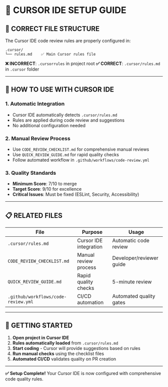 # 🎯 **CURSOR IDE SETUP GUIDE**

## **📁 CORRECT FILE STRUCTURE**

The Cursor IDE code review rules are properly configured in:

```
.cursor/
└── rules.md    ✅ Main Cursor rules file
```

**❌ INCORRECT**: `.cursorrules` in project root
**✅ CORRECT**: `.cursor/rules.md` in `.cursor` folder

---

## **🔧 HOW TO USE WITH CURSOR IDE**

### **1. Automatic Integration**

- Cursor IDE automatically detects `.cursor/rules.md`
- Rules are applied during code review and suggestions
- No additional configuration needed

### **2. Manual Review Process**

- Use `CODE_REVIEW_CHECKLIST.md` for comprehensive manual reviews
- Use `QUICK_REVIEW_GUIDE.md` for rapid quality checks
- Follow automated workflow in `.github/workflows/code-review.yml`

### **3. Quality Standards**

- **Minimum Score**: 7/10 to merge
- **Target Score**: 9/10 for excellence
- **Critical Issues**: Must be fixed (ESLint, Security, Accessibility)

---

## **📋 RELATED FILES**

| File                                | Purpose                | Usage                    |
| ----------------------------------- | ---------------------- | ------------------------ |
| `.cursor/rules.md`                  | Cursor IDE integration | Automatic code review    |
| `CODE_REVIEW_CHECKLIST.md`          | Manual review process  | Developer/reviewer guide |
| `QUICK_REVIEW_GUIDE.md`             | Rapid quality checks   | 5-minute review          |
| `.github/workflows/code-review.yml` | CI/CD automation       | Automated quality gates  |

---

## **🚀 GETTING STARTED**

1. **Open project in Cursor IDE**
2. **Rules automatically loaded** from `.cursor/rules.md`
3. **Start coding** - Cursor will provide suggestions based on rules
4. **Run manual checks** using the checklist files
5. **Automated CI/CD** validates quality on PR creation

---

**✅ Setup Complete!** Your Cursor IDE is now configured with comprehensive code quality rules.
